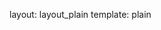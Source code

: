 layout: layout_plain
template: plain

<script>
	var Walk = {
		baseUrl: 'https://rawgithub.com/craftstudios/Walk-Cycle/0.8_orient_to_path/lib'
	}
</script>
<script data-main="https://rawgithub.com/craftstudios/Walk-Cycle/0.8_orient_to_path/app/app" src="https://rawgithub.com/craftstudios/Walk-Cycle/0.8_orient_to_path/lib/require.js/require.min.js"></script>